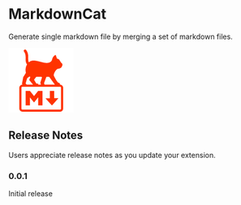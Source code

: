 # MarkdownCat

Generate single markdown file by merging a set of markdown files.

![MarkdownCat](images/icon-markdowncat-128.png)

## Release Notes

Users appreciate release notes as you update your extension.

### 0.0.1

Initial release

